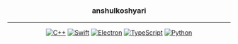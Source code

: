 <div align="center">
  
  ### anshulkoshyari
  ---
  <!--https://github.com/Ileriayo/markdown-badges-->
  [![C++](https://img.shields.io/badge/c++-%2300599C.svg?style=for-the-badge&logo=c%2B%2B&logoColor=white)](https://cplusplus.com/)
  [![Swift](https://img.shields.io/badge/Swift-FA7343?style=for-the-badge&logo=swift&logoColor=white)](https://www.swift.org/documentation/)
  [![Electron](https://img.shields.io/badge/Electron-191970?style=for-the-badge&logo=Electron&logoColor=white)](https://www.electronjs.org/docs/latest/)
  [![TypeScript](https://img.shields.io/badge/TypeScript-007ACC?style=for-the-badge&logo=typescript&logoColor=white)](https://www.typescriptlang.org/docs/)
  [![Python](https://img.shields.io/badge/python-3670A0?style=for-the-badge&logo=python&logoColor=ffdd54)](https://docs.python.org/3/)
</div>
